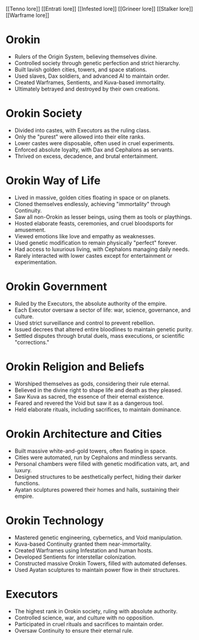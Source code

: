 [[Tenno lore]] [[Entrati lore]] [[Infested lore]] [[Grineer lore]] [[Stalker lore]][[Warframe lore]]
# Orokin

- Rulers of the Origin System, believing themselves divine.
- Controlled society through genetic perfection and strict hierarchy.
- Built lavish golden cities, towers, and space stations.
- Used slaves, Dax soldiers, and advanced AI to maintain order.
- Created Warframes, Sentients, and Kuva-based immortality.
- Ultimately betrayed and destroyed by their own creations.

# Orokin Society

- Divided into castes, with Executors as the ruling class.
- Only the "purest" were allowed into their elite ranks.
- Lower castes were disposable, often used in cruel experiments.
- Enforced absolute loyalty, with Dax and Cephalons as servants.
- Thrived on excess, decadence, and brutal entertainment.

# Orokin Way of Life

- Lived in massive, golden cities floating in space or on planets.
- Cloned themselves endlessly, achieving "immortality" through Continuity.
- Saw all non-Orokin as lesser beings, using them as tools or playthings.
- Hosted elaborate feasts, ceremonies, and cruel bloodsports for amusement.
- Viewed emotions like love and empathy as weaknesses.
- Used genetic modification to remain physically "perfect" forever.
- Had access to luxurious living, with Cephalons managing daily needs.
- Rarely interacted with lower castes except for entertainment or experimentation.

# Orokin Government

- Ruled by the Executors, the absolute authority of the empire.
- Each Executor oversaw a sector of life: war, science, governance, and culture.
- Used strict surveillance and control to prevent rebellion.
- Issued decrees that altered entire bloodlines to maintain genetic purity.
- Settled disputes through brutal duels, mass executions, or scientific "corrections."

# Orokin Religion and Beliefs

- Worshiped themselves as gods, considering their rule eternal.
- Believed in the divine right to shape life and death as they pleased.
- Saw Kuva as sacred, the essence of their eternal existence.
- Feared and revered the Void but saw it as a dangerous tool.
- Held elaborate rituals, including sacrifices, to maintain dominance.

# Orokin Architecture and Cities

- Built massive white-and-gold towers, often floating in space.
- Cities were automated, run by Cephalons and mindless servants.
- Personal chambers were filled with genetic modification vats, art, and luxury.
- Designed structures to be aesthetically perfect, hiding their darker functions.
- Ayatan sculptures powered their homes and halls, sustaining their empire.

# Orokin Technology

- Mastered genetic engineering, cybernetics, and Void manipulation.
- Kuva-based Continuity granted them near-immortality.
- Created Warframes using Infestation and human hosts.
- Developed Sentients for interstellar colonization.
- Constructed massive Orokin Towers, filled with automated defenses.
- Used Ayatan sculptures to maintain power flow in their structures.

# Executors

- The highest rank in Orokin society, ruling with absolute authority.
- Controlled science, war, and culture with no opposition.
- Participated in cruel rituals and sacrifices to maintain order.
- Oversaw Continuity to ensure their eternal rule.